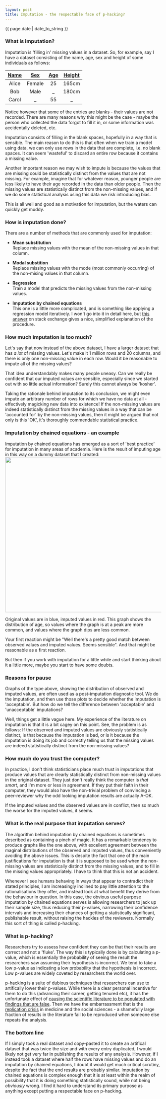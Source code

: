 ```yaml
---
layout: post
title: Imputation - the respectable face of p-hacking?
---
```


<p>{{ page.date | date_to_string }}</p>

<h3>  What is imputation? </h3> 

Imputation is 'filling in' missing values in a dataset. So, for example, say I have a dataset consisting of the name, age, sex and height of some individuals as follows:


| <u><strong>Name </strong></u> | <u><strong>Sex </strong></u> | <u><strong>Age </strong></u> | <u><strong>Height </strong></u> |
|:-------:|:--------:|:-----:|:-------:|
| Alice   | Female   | 25    | 165cm   |
| Bob     | Male     | _     | 180cm   |
| Carol   | _        | 55    | _       | 


Notice however that some of the entries are blanks - their values are not recorded. There are many reasons why this might be the case - maybe the person who collected the data forgot to fill it in, or some information was accidentally deleted, etc. 

Imputation consists of filling in the blank spaces, hopefully in a way that is sensible. The main reason to do this is that often when we train a model using data, we can only use rows in the data that are complete, i.e. no blank spaces. It can seem 'wasteful' to discard an entire row because it contains a missing value.

Another important reason we may wish to impute is because the values that are missing could be statistically distinct from the values that are not missing. For example, imagine that for whatever reason, younger people are less likely to have their age recorded in the data than older people. Then the missing values are statistically distinct from the non-missing values, and if we do some statistical analysis using this data we risk introducing bias.

This is all well and good as a motivation for imputation, but the waters can quickly get muddy.


<h3> How is imputation done? </h3> 

There are a number of methods that are commonly used for imputation:

* <strong>Mean substitution</strong> <br/>
Replace missing values with the mean of the non-missing values in that column.

* <strong> Modal substition</strong> <br/>
Replace missing values with the mode (most commonly occurring) of the non-mising values in that column.

* <strong>Regression</strong> <br/>
Train a model that predicts the missing values from the non-missing values.

* <strong>Imputation by chained equations</strong> <br/>
This one is a little more complicated, and is something like applying a regression model iteratively. I won't go into it in detail here, but <a href="https://stats.stackexchange.com/questions/421545/multiple-imputation-by-chained-equations-mice-explained" target="_blank"> this answer</a> on stack exchange gives a nice, simplified explanation of the procedure.


<h3> How much imputation is too much? </h3> 

Let's say that now instead of the above dataset, I have a larger dataset that has <em>a lot</em> of missing values. Let's make it 1 million rows and 20 columns, and there is only one 
non-missing value in each row. Would it be reasonable to impute all of the missing values?

That idea understandably makes many people uneasy. Can we really be confident that our imputed values are sensible, especially since we started out with so little actual information? Surely this cannot always be 'kosher'. 

Taking the rationale behind imputation to its conclusion, we might even impute an arbitrary number of rows for which we have no data at all - effectively magicking new data into existence! If the non-missing values are indeed statistically distinct from the missing values in a way that can be 'accounted for' by the non-missing values, then it might be argued that not only is this 'OK', it's thoroughly commendable statistical practice.


<h3> Imputation by chained equations - an example </h3> 
Imputation by chained equations has emerged as a sort of 'best practice' for imputation in many areas of academia. Here is the result of imputing age in this way on a dummy dataset that I created:

<img src="../../../images/age_imputation.jpg" width="600" height="500" class= "center">


Original values are in blue, imputed values in red. This graph shows the distribution of age, so values where the graph is at a peak are more common, and values where the graph dips are less common.

Your first reaction might be "Well there's a pretty good match between observed values and imputed values. Seems sensible". And that might be reasonable as a first reaction.

But then if you work with imputation for a little while and start thinking about it a little more, maybe you start to have some doubts.


<h3> Reasons for pause </h3> 

Graphs of the type above, showing the distribution of observed and imputed values, are often used as a post-imputation diagnostic tool. We do the imputation, and then use those plots to decide whether the imputation is 'acceptable'. But how do we tell the difference between 'acceptable' and 'unacceptable' imputations?

Well, things get a little vague here. My experience of the literature on imputation is that it is a bit cagey on this point. See, the problem is as follows: If the observed and imputed values are obviously statistically distinct, is that because the imputation is bad, or is it because the imputation is doing its job and correctly telling us that the missing values are indeed statistically distinct from the non-missing values?


<h3> How much do you trust the computer? </h3> 

In practice, I don't think statisticians place much trust in imputations that produce values that are clearly statistically distinct from non-missing values in the original dataset. They just don't really think the computer is <em>that smart</em>, and I'm more or less in agreement. If they put their faith in their computer, they would also have the non-trivial problem of convincing a peer-reviewer why the odd looking imputation results are actually A-OK. 

If the imputed values and the observed values are in conflict, then so much the worse for the imputed values, it seems.


<h3> What is the real purpose that imputation serves? </h3> 

The algorithm behind imputation by chained equations is sometimes described as containing a pinch of magic. It has a remarkable tendency to produce graphs like the one above, with excellent agreement between the maginal distributions of the observed and imputed values, thus conveniently avoiding the above issues. This is despite the fact that one of the main justifications for imputation is that it is supposed to be used when the non-missing values are statistically distinct from the missing values, and to fill in the missing values appropriately. I have to think that this is not an accident.

Whenever I see humans behaving in ways that appear to contradict their stated principles, I am increasingly inclined to pay little attention to the rationalisations they offer, and instead look at what benefit they derive from the behaviour in question. In this case, the obvious useful purpose imputation by chained equations serves is allowing researchers to jack up their sample size, thus reducing their p-values, narrowing their confidence intervals and increasing their chances of getting a statistically significant, publishable result, without raising the hackles of the reviewers. Normally this sort of thing is called p-hacking.


<h3> What is p-hacking? </h3> 

Researchers try to assess how confident they can be that their results are correct and not a 'fluke'. The way this is typically done is by calculating a p-value, which is essentially the probability of seeing the result the researchers saw assuming their hypothesis is incorrect. We tend to take a low p-value as indicating a low probability that the hypothesis is incorrect. Low p-values are widely coveted by researchers the world over.

p-hacking is a suite of dubious techniques that researchers can use to artifically lower their p-values. While there is a clear personal incentive for them to do this (advancing their career, getting tenured etc), it has the unfortunate effect of <a href="https://journals.plos.org/plosmedicine/article/file?type=printable&id=10.1371/journal.pmed.0020124" target="_blank"> causing the scientific literature to be populated with findings that are false</a>. Then we have the embarrassment that is the <a href="https://en.wikipedia.org/wiki/Replication_crisis" target="_blank"> replication crisis</a> in medicine and the social sciences - a shamefully large fraction of results in the literature fail to be reproduced when someone else repeats the analysis.


<h3> The bottom line </h3> 

If I simply took a real dataset and copy-pasted it to create an artifical dataset that was twice the size and with every entry duplicated, I would likely not get very far in publishing the results of any analysis. However, if I instead took a dataset where half the rows have missing values and do an imputation by chained equations, I doubt it would get much critical scrutiny, despite the fact that the end results are probably similar. Imputation by chained equations is complex enough that it is at least within the realm of possibility that it is doing something statistically sound, while not being <em>obviously</em> wrong. I find it hard to understand its primary purpose as anything except putting a respectable face on p-hacking.



